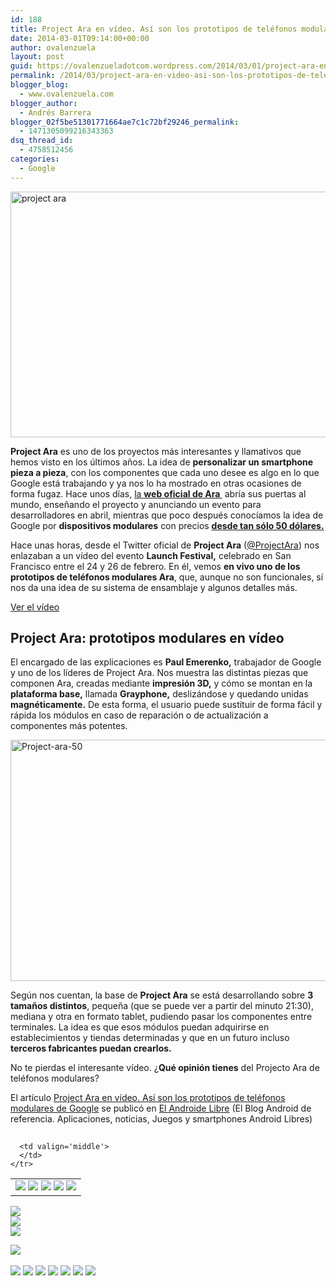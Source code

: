 ```yaml
---
id: 188
title: Project Ara en vídeo. Así son los prototipos de teléfonos modulares de Google
date: 2014-03-01T09:14:00+00:00
author: ovalenzuela
layout: post
guid: https://ovalenzueladotcom.wordpress.com/2014/03/01/project-ara-en-video-asi-son-los-prototipos-de-telefonos-modulares-de-google
permalink: /2014/03/project-ara-en-video-asi-son-los-prototipos-de-telefonos-modulares-de-google.html
blogger_blog:
  - www.ovalenzuela.com
blogger_author:
  - Andrés Barrera
blogger_02f5be51301771664ae7c1c72bf29246_permalink:
  - 1471305099216343363
dsq_thread_id:
  - 4758512456
categories:
  - Google
---
```

[<img class="aligncenter size-full wp-image-129430" alt="project ara" src="http://www.elandroidelibre.com/wp-content/uploads/2014/03/project-ara.png" width="797" height="393" />](http://www.elandroidelibre.com/wp-content/uploads/2014/03/project-ara.png)

**Project Ara** es uno de los proyectos más interesantes y llamativos que hemos visto en los últimos años. La idea de **personalizar un smartphone pieza a pieza**, con los componentes que cada uno desee es algo en lo que Google está trabajando y ya nos lo ha mostrado en otras ocasiones de forma fugaz. Hace unos días, <a title="http://www.elandroidelibre.com/2014/02/google-poject-ara-abre-su-pagina-web-y-nos-deja-ver-un-primer-prototipo-del-telefono-modular.html" href="http://www.elandroidelibre.com/2014/02/google-poject-ara-abre-su-pagina-web-y-nos-deja-ver-un-primer-prototipo-del-telefono-modular.html" target="_blank">la <strong>web oficial de Ara </strong></a> abría sus puertas al mundo, enseñando el proyecto y anunciando un evento para desarrolladores en abril, mientras que poco después conocíamos la idea de Google por **dispositivos modulares** con precios **<a title="http://www.elandroidelibre.com/2014/02/google-quiere-dispositivos-modulares-de-project-ara-a-partir-de-50.html" href="http://www.elandroidelibre.com/2014/02/google-quiere-dispositivos-modulares-de-project-ara-a-partir-de-50.html" target="_blank">desde tan sólo 50 dólares.</a>**

Hace unas horas, desde el Twitter oficial de **Project Ara** (<a title="https://twitter.com/ProjectAra" href="https://twitter.com/ProjectAra" target="_blank">@ProjectAra</a>) nos enlazaban a un vídeo del evento **Launch Festival,** celebrado en San Francisco entre el 24 y 26 de febrero. En él, vemos **en vivo uno de los prototipos de teléfonos modulares Ara**, que, aunque no son funcionales, sí nos da una idea de su sistema de ensamblaje y algunos detalles más.

[Ver el vídeo](http://www.elandroidelibre.com/2014/03/project-ara-en-video-asi-son-los-prototipos-de-telefonos-modulares-de-google.html)

## Project Ara: prototipos modulares en vídeo

El encargado de las explicaciones es **Paul Emerenko,** trabajador de Google y uno de los líderes de Project Ara. Nos muestra las distintas piezas que componen Ara, creadas mediante **impresión 3D,** y cómo se montan en la **plataforma base,** llamada **Grayphone,** deslizándose y quedando unidas **magnéticamente.** De esta forma, el usuario puede sustituir de forma fácil y rápida los módulos en caso de reparación o de actualización a componentes más potentes.

[<img class="aligncenter size-full wp-image-129257" alt="Project-ara-50" src="http://www.elandroidelibre.com/wp-content/uploads/2014/02/Project-ara-50.png" width="680" height="386" />](http://www.elandroidelibre.com/wp-content/uploads/2014/02/Project-ara-50.png)

Según nos cuentan, la base de **Project Ara** se está desarrollando sobre **3 tamaños distintos**, pequeña (que se puede ver a partir del minuto 21:30), mediana y otra en formato tablet, pudiendo pasar los componentes entre terminales. La idea es que esos módulos puedan adquirirse en establecimientos y tiendas determinadas y que en un futuro incluso **terceros fabricantes puedan crearlos.**

No te pierdas el interesante vídeo. ¿**Qué opinión tienes** del Projecto Ara de teléfonos modulares?

El artículo [Project Ara en vídeo. Así son los prototipos de teléfonos modulares de Google](http://www.elandroidelibre.com/2014/03/project-ara-en-video-asi-son-los-prototipos-de-telefonos-modulares-de-google.html) se publicó en [El Androide Libre](http://www.elandroidelibre.com) (El Blog Android de referencia. Aplicaciones, noticias, Juegos y smartphones Android Libres)


<img width="1" height="1" src="http://rss.feedsportal.com/c/34005/f/617036/s/37ab4569/sc/5/mf.gif" border="0" /> 

<div>
  <table border='0'>
    <tr>
      <td valign='middle'>
        <a href="http://share.feedsportal.com/share/twitter/?u=http%3A%2F%2Fwww.elandroidelibre.com%2F2014%2F03%2Fproject-ara-en-video-asi-son-los-prototipos-de-telefonos-modulares-de-google.html&t=Project+Ara+en+v%C3%ADdeo.+As%C3%AD+son+los+prototipos+de+tel%C3%A9fonos+modulares+de+Google" target="_blank"><img src="http://res3.feedsportal.com/social/twitter.png" border="0" /></a> <a href="http://share.feedsportal.com/share/facebook/?u=http%3A%2F%2Fwww.elandroidelibre.com%2F2014%2F03%2Fproject-ara-en-video-asi-son-los-prototipos-de-telefonos-modulares-de-google.html&t=Project+Ara+en+v%C3%ADdeo.+As%C3%AD+son+los+prototipos+de+tel%C3%A9fonos+modulares+de+Google" target="_blank"><img src="http://res3.feedsportal.com/social/facebook.png" border="0" /></a> <a href="http://share.feedsportal.com/share/linkedin/?u=http%3A%2F%2Fwww.elandroidelibre.com%2F2014%2F03%2Fproject-ara-en-video-asi-son-los-prototipos-de-telefonos-modulares-de-google.html&t=Project+Ara+en+v%C3%ADdeo.+As%C3%AD+son+los+prototipos+de+tel%C3%A9fonos+modulares+de+Google" target="_blank"><img src="http://res3.feedsportal.com/social/linkedin.png" border="0" /></a> <a href="http://share.feedsportal.com/share/gplus/?u=http%3A%2F%2Fwww.elandroidelibre.com%2F2014%2F03%2Fproject-ara-en-video-asi-son-los-prototipos-de-telefonos-modulares-de-google.html&t=Project+Ara+en+v%C3%ADdeo.+As%C3%AD+son+los+prototipos+de+tel%C3%A9fonos+modulares+de+Google" target="_blank"><img src="http://res3.feedsportal.com/social/googleplus.png" border="0" /></a> <a href="http://share.feedsportal.com/share/email/?u=http%3A%2F%2Fwww.elandroidelibre.com%2F2014%2F03%2Fproject-ara-en-video-asi-son-los-prototipos-de-telefonos-modulares-de-google.html&t=Project+Ara+en+v%C3%ADdeo.+As%C3%AD+son+los+prototipos+de+tel%C3%A9fonos+modulares+de+Google" target="_blank"><img src="http://res3.feedsportal.com/social/email.png" border="0" /></a>
      </td>
      
      <td valign='middle'>
      </td>
    </tr>
  </table>
</div>

[<img src="http://da.feedsportal.com/r/186531118987/u/49/f/617036/c/34005/s/37ab4569/sc/5/rc/1/rc.img" border="0" />](http://da.feedsportal.com/r/186531118987/u/49/f/617036/c/34005/s/37ab4569/sc/5/rc/1/rc.htm)  
[<img src="http://da.feedsportal.com/r/186531118987/u/49/f/617036/c/34005/s/37ab4569/sc/5/rc/2/rc.img" border="0" />](http://da.feedsportal.com/r/186531118987/u/49/f/617036/c/34005/s/37ab4569/sc/5/rc/2/rc.htm)  
[<img src="http://da.feedsportal.com/r/186531118987/u/49/f/617036/c/34005/s/37ab4569/sc/5/rc/3/rc.img" border="0" />](http://da.feedsportal.com/r/186531118987/u/49/f/617036/c/34005/s/37ab4569/sc/5/rc/3/rc.htm)

[<img src="http://da.feedsportal.com/r/186531118987/u/49/f/617036/c/34005/s/37ab4569/a2.img" border="0" />](http://da.feedsportal.com/r/186531118987/u/49/f/617036/c/34005/s/37ab4569/a2.htm)
<img width="1" height="1" src="http://pi.feedsportal.com/r/186531118987/u/49/f/617036/c/34005/s/37ab4569/a2t.img" border="0" /> 

<div>
  <a href="http://feeds.feedburner.com/~ff/elandroidelibre?a=--iRvg4L-9U:910rkrtJUHQ:ecdYMiMMAMM"><img src="http://feeds.feedburner.com/~ff/elandroidelibre?d=ecdYMiMMAMM" border="0" /></a> <a href="http://feeds.feedburner.com/~ff/elandroidelibre?a=--iRvg4L-9U:910rkrtJUHQ:V_sGLiPBpWU"><img src="http://feeds.feedburner.com/~ff/elandroidelibre?i=--iRvg4L-9U:910rkrtJUHQ:V_sGLiPBpWU" border="0" /></a> <a href="http://feeds.feedburner.com/~ff/elandroidelibre?a=--iRvg4L-9U:910rkrtJUHQ:7Q72WNTAKBA"><img src="http://feeds.feedburner.com/~ff/elandroidelibre?d=7Q72WNTAKBA" border="0" /></a> <a href="http://feeds.feedburner.com/~ff/elandroidelibre?a=--iRvg4L-9U:910rkrtJUHQ:dnMXMwOfBR0"><img src="http://feeds.feedburner.com/~ff/elandroidelibre?d=dnMXMwOfBR0" border="0" /></a> <a href="http://feeds.feedburner.com/~ff/elandroidelibre?a=--iRvg4L-9U:910rkrtJUHQ:yIl2AUoC8zA"><img src="http://feeds.feedburner.com/~ff/elandroidelibre?d=yIl2AUoC8zA" border="0" /></a> <a href="http://feeds.feedburner.com/~ff/elandroidelibre?a=--iRvg4L-9U:910rkrtJUHQ:qj6IDK7rITs"><img src="http://feeds.feedburner.com/~ff/elandroidelibre?d=qj6IDK7rITs" border="0" /></a> <a href="http://feeds.feedburner.com/~ff/elandroidelibre?a=--iRvg4L-9U:910rkrtJUHQ:I9og5sOYxJI"><img src="http://feeds.feedburner.com/~ff/elandroidelibre?d=I9og5sOYxJI" border="0" /></a>
</div>

<img src="http://feeds.feedburner.com/~r/elandroidelibre/~4/--iRvg4L-9U" height="1" width="1" />